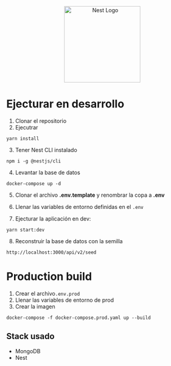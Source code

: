 <p align="center">
  <a href="http://nestjs.com/" target="blank"><img src="https://nestjs.com/img/logo-small.svg" width="200" alt="Nest Logo" /></a>
</p>

# Ejecturar en desarrollo

1. Clonar el repositorio
2. Ejecutrar 

```
yarn install
```

3. Tener Nest CLI instalado
```
npm i -g @nestjs/cli
```

4. Levantar la base de datos
```
docker-compose up -d
```

5. Clonar el archivo __.env.template__ y renombrar la copa a __.env__

6. Llenar las variables de entorno definidas en el ```.env```

7. Ejecturar la aplicación en dev:
```
yarn start:dev
```

8. Reconstruir la base de datos con la semilla
```
http://localhost:3000/api/v2/seed
```

# Production build
1. Crear el archivo```.env.prod```
2. Llenar las variables de entorno de prod
3. Crear la imagen
```
docker-compose -f docker-compose.prod.yaml up --build
```

## Stack usado
* MongoDB
* Nest